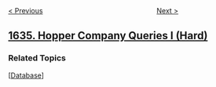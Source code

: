<!--|This file generated by command(leetcode description); DO NOT EDIT.    |-->
<!--+----------------------------------------------------------------------+-->
<!--|@author    openset <openset.wang@gmail.com>                           |-->
<!--|@link      https://github.com/openset                                 |-->
<!--|@home      https://github.com/openset/leetcode                        |-->
<!--+----------------------------------------------------------------------+-->

[< Previous](../add-two-polynomials-represented-as-linked-lists "Add Two Polynomials Represented as Linked Lists")
　　　　　　　　　　　　　　　　
[Next >](../sort-array-by-increasing-frequency "Sort Array by Increasing Frequency")

## [1635. Hopper Company Queries I (Hard)](https://leetcode.com/problems/hopper-company-queries-i "Hopper 公司查询 I")



### Related Topics
  [[Database](../../tag/database/README.md)]
